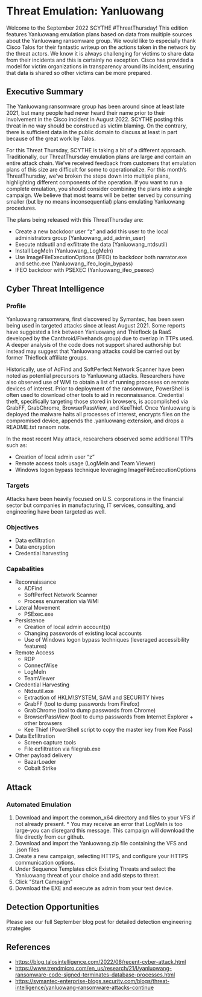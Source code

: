 # Threat Emulation: Yanluowang 
Welcome to the September 2022 SCYTHE #ThreatThursday! This edition features Yanluowang emulation plans based on data from multiple sources about the Yanluowang ransomware group. We would like to especially thank Cisco Talos for their fantastic writeup on the actions taken in the network by the threat actors. We know it is always challenging for victims to share data from their incidents and this is certainly no exception. Cisco has provided a model for victim organizations in transparency around its incident, ensuring that data is shared so other victims can be more prepared.

## Executive Summary
The Yanluowang ransomware group has been around since at least late 2021, but many people had never heard their name prior to their involvement in the Cisco incident in August 2022. SCYTHE posting this threat in no way should be construed as victim blaming. On the contrary, there is sufficient data in the public domain to discuss at least in part because of the great work by Talos.

For this Threat Thursday, SCYTHE is taking a bit of a different approach. Traditionally, our ThreatThursday emulation plans are large and contain an entire attack chain. We’ve received feedback from customers that emulation plans of this size are difficult for some to operationalize. For this month’s ThreatThursday, we’ve broken the steps down into multiple plans, highlighting different components of the operation. If you want to run a complete emulation, you should consider combining the plans into a single campaign. We believe that most teams will be better served by consuming smaller (but by no means inconsequential) plans emulating Yanluowang procedures.

The plans being released with this ThreatThursday are:
* Create a new backdoor user “z” and add this user to the local administrators group (Yanluowang_add_admin_user)
* Execute ntdsutil and exfiltrate the data (Yanluowang_ntdsutil)
* Install LogMeIn (Yanluowang_LogMeIn)
* Use ImageFileExecutionOptions (IFEO) to backdoor both narrator.exe and sethc.exe (Yanluowang_ifeo_login_bypass)
* IFEO backdoor with PSEXEC (Yanluowang_ifeo_psexec)

## Cyber Threat Intelligence

### Profile
Yanluowang ransomware, first discovered by Symantec, has been seen being used in targeted attacks since at least August 2021. Some reports have suggested a link between Yanluowang and Thieflock (a RaaS developed by the Canthroid/Fivehands group) due to overlap in TTPs used. A deeper analysis of the code does not support shared authorship but instead may suggest that Yanluowang attacks could be carried out by former Thieflock affiliate groups.

Historically, use of AdFind and SoftPerfect Network Scanner have been noted as potential precursors to Yanluowang attacks. Researchers have also observed use of WMI to obtain a list of running processes on remote devices of interest. Prior to deployment of the ransomware, PowerShell is often used to download other tools to aid in reconnaissance. Credential theft, specifically targeting those stored in browsers, is accomplished via GrabFF, GrabChrome, BrowserPassView, and KeeThief. Once Yanluowang is deployed the malware halts all processes of interest, encrypts files on the compromised device, appends the .yanluowang extension, and drops a README.txt ransom note.

In the most recent May attack, researchers observed some additional TTPs such as:
* Creation of local admin user “z”
* Remote access tools usage (LogMeIn and Team Viewer)
* Windows logon bypass technique leveraging ImageFileExecutionOptions


### Targets
Attacks have been heavily focused on U.S. corporations in the financial sector but companies in manufacturing, IT services, consulting, and engineering have been targeted as well.

### Objectives
* Data exfiltration
* Data encryption
* Credential harvesting

### Capabalities
* Reconnaissance
  * ADFind
  * SoftPerfect Network Scanner
  * Process enumeration via WMI
* Lateral Movement
  * PSExec.exe
* Persistence
  * Creation of local admin account(s)
  * Changing passwords of existing local accounts
  * Use of Windows logon bypass techniques (leveraged accessibility features)
* Remote Access
  * RDP
  * ConnectWise
  * LogMeIn
  * TeamViewer
* Credential Harvesting
  * Ntdsutil.exe
  * Extraction of HKLM\SYSTEM, SAM and SECURITY hives
  * GrabFF (tool to dump passwords from Firefox)
  * GrabChrome (tool to dump passwords from Chrome)
  * BrowserPassView (tool to dump passwords from Internet Explorer + other browsers
  * Kee Thief (PowerShell script to copy the master key from Kee Pass)
* Data Exfiltration
  * Screen capture tools
  * File exfiltration via filegrab.exe
* Other payload delivery
  * BazarLoader
  * Cobalt Strike



## Attack

### Automated Emulation
1. Download and import the common_x64 directory and files to your VFS if not already present. * You may receive an error that LogMeIn is too large-you can disregard this message. This campaign will download the file directly from our github.
2. Download and import the Yanluowang.zip file containing the VFS and .json files
3. Create a new campaign, selecting HTTPS, and configure your HTTPS communication options.
4. Under Sequence Templates click Existing Threats and select the Yanluowang threat of your choice and add steps to threat.
5. Click "Start Campaign"
6. Download the EXE and execute as admin from your test device.

## Detection Opportunities
Please see our full September blog post for detailed detection engineering strategies

## References
* https://blog.talosintelligence.com/2022/08/recent-cyber-attack.html
* https://www.trendmicro.com/en_us/research/21/l/yanluowang-ransomware-code-signed-terminates-database-processes.html
* https://symantec-enterprise-blogs.security.com/blogs/threat-intelligence/yanluowang-ransomware-attacks-continue
